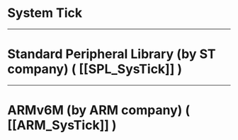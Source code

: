 # System Tick

---

# Standard Peripheral Library (by ST company) ( [[SPL_SysTick]] )

---

# ARMv6M (by ARM company) ( [[ARM_SysTick]] )
